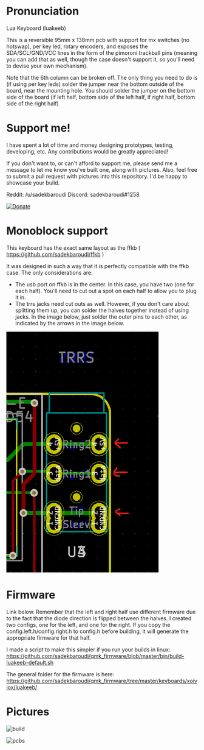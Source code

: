 # Pronunciation

Lua Keyboard (luakeeb)

This is a reversible 95mm x 138mm pcb with support for mx switches (no hotswap), per key led, rotary encoders, and exposes the SDA/SCL/GND/VCC lines in the form of the pimoroni trackball pins (meaning you can add that as well, though the case doesn't support it, so you'll need to devise your own mechanism).

Note that the 6th column can be broken off. The only thing you need to do is (if using per key leds) solder the jumper near the bottom outside of the board, near the mounting hole. You should solder the jumper on the bottom side of the board (if left half, bottom side of the left half, if right half, bottom side of the right half)

# Support me!

I have spent a lot of time and money designing prototypes, testing, developing, etc. Any contributions would be greatly appreciated!

If you don't want to, or can't afford to support me, please send me a message to let me know you've built one, along with pictures. Also, feel free to submit a pull request with pictures into this repository. I'd be happy to showcase your build.

Reddit: /u/sadekbaroudi
Discord: sadekbaroudi#1258

[![Donate](https://img.shields.io/badge/Donate-PayPal-green.svg)](https://www.paypal.com/donate?business=N8D4SUZED96F6&no_recurring=0&item_name=Fund+my+open+source+keyboard+designs%21&currency_code=USD)

# Monoblock support

This keyboard has the exact same layout as the ffkb ( https://github.com/sadekbaroudi/ffkb )

It was designed in such a way that it is perfectly compatible with the ffkb case. The only considerations are:
* The usb port on ffkb is in the center. In this case, you have two (one for each half). You'll need to cut out a spot on each half to allow you to plug it in.
* The trrs jacks need cut outs as well. However, if you don't care about splitting them up, you can solder the halves together instead of using jacks. In the image below, just solder the outer pins to each other, as indicated by the arrows in the image below.

![soldertrrs](images/solder-trrs.png)

# Firmware

Link below. Remember that the left and right half use different firmware due to the fact that the diode direction is flipped between the halves. I created two configs, one for the left, and one for the right. If you copy the config.left.h/config.right.h to config.h before building, it will generate the appropriate firmware for that half.

I made a script to make this simpler if you run your builds in linux:
https://github.com/sadekbaroudi/qmk_firmware/blob/master/bin/build-luakeeb-default.sh

The general folder for the firmware is here:
https://github.com/sadekbaroudi/qmk_firmware/tree/master/keyboards/xoiviox/luakeeb/

# Pictures

![build](images/build.jpg)

![pcbs](images/pcbs.jpg)
